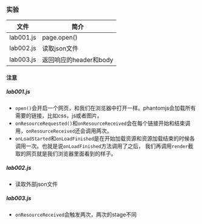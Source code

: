 ### 实验

|文件|简介|
|---|---|
|lab001.js|page.open()|
|lab002.js|读取json文件|
|lab003.js|返回响应的header和body|

#### 注意
##### lab001.js
 - `open()`会开启一个网页，和我们在浏览器中打开一样。phantomjs会加载所有需要的链接，比如css，js或者图片。
 - `onResourceRequested()`和`onResourceReceived`会在每个链接开始和结束调用，`onResourceReceived`还会调用两次。
 - `onLoadStarted`和`onLoadFinished`是在开始加载资源和资源加载结束的时候各调用一次。也就是说`onLoadFinished`方法调用了之后，
 我们再调用`render`截取的网页就是我们浏览器里面看到的样子。

##### lab002.js
 - 读取外部json文件

##### lab003.js
 - `onResourceReceived`会触发两次，两次的stage不同


